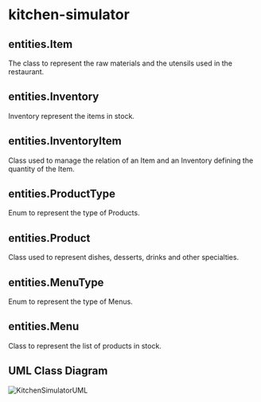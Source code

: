 # kitchen-simulator

## entities.Item
The class to represent the raw materials and the utensils used in the restaurant.

## entities.Inventory
Inventory represent the items in stock.

## entities.InventoryItem
Class used to manage the relation of an Item and an Inventory defining the quantity of the Item.

## entities.ProductType
Enum to represent the type of Products.

## entities.Product
Class used to represent dishes, desserts, drinks and other specialties.

## entities.MenuType
Enum to represent the type of Menus.

## entities.Menu
Class to represent the list of products in stock.

## UML Class Diagram
![KitchenSimulatorUML](https://user-images.githubusercontent.com/12875895/162286336-c6e8c7b6-cf9b-4407-bb15-1ffac558d2c5.jpg)

